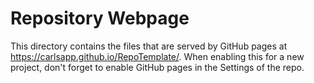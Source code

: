 Repository Webpage
==================

This directory contains the files that are served by GitHub pages at https://carlsapp.github.io/RepoTemplate/. When enabling this for a new project, don't forget to enable GitHub pages in the Settings of the repo.

